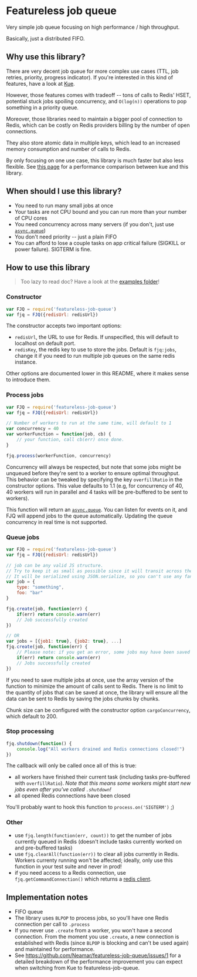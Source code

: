 Featureless job queue
======================

Very simple job queue focusing on high performance / high throughput.

Basically, just a distributed FIFO.

## Why use this library?
There are very decent job queue for more complex use cases (TTL, job retries, priority, progress indicator). If you're interested in this kind of features, have a look at [Kue](https://github.com/Automattic/kue).

However, those features comes with tradeoff -- tons of calls to Redis' HSET, potential stuck jobs spoiling concurrency, and `O(log(n))` operations to pop something in a priority queue.

Moreover, those libraries need to maintain a bigger pool of connection to Redis, which can be costly on Redis providers billing by the number of open connections.

They also store atomic data in multiple keys, which lead to an increased memory consumption and number of calls to Redis.

By only focusing on one use case, this library is much faster but also less flexible. See [this page](https://github.com/Neamar/featureless-job-queue/issues/1) for a performance comparison between kue and this library.

## When should I use this library?

* You need to run many small jobs at once
* Your tasks are not CPU bound and you can run more than your number of CPU cores
* You need concurrency across many servers (if you don't, just use [`async.queue`](https://caolan.github.io/async/docs.html#queue))
* You don't need priority -- just a plain FIFO
* You can afford to lose a couple tasks on app critical failure (SIGKILL or power failure). SIGTERM is fine.

## How to use this library
> Too lazy to read doc? Have a look at the [examples folder](https://github.com/Neamar/featureless-job-queue/tree/master/examples)!

### Constructor
```js
var FJQ = require('featureless-job-queue')
var fjq = FJQ({redisUrl: redisUrl})
```

The constructor accepts two important options:

* `redisUrl`, the URL to use for Redis. If unspecified, this will default to localhost on default port.
* `redisKey`, the redis key to use to store the jobs. Default is `fjq:jobs`, change it if you need to run multiple job queues on the same redis instance.

Other options are documented lower in this README, where it makes sense to introduce them.

### Process jobs
```js
var FJQ = require('featureless-job-queue')
var fjq = FJQ({redisUrl: redisUrl})

// Number of workers to run at the same time, will default to 1
var concurrency = 40
var workerFunction = function(job, cb) {
    // your function, call cb(err) once done.    
}

fjq.process(workerFunction, concurrency)
```

Concurrency will always be respected, but note that some jobs might be unqueued before they're sent to a worker to ensure optimal throughput. This behavior can be tweaked by specifying the key `overfillRatio` in the constructor options. This value defaults to 1.1 (e.g, for concurrency of 40, 40 workers will run in parallel and 4 tasks will be pre-buffered to be sent to workers).

This function will return an [`async.queue`](https://caolan.github.io/async/docs.html#queue). You can listen for events on it, and FJQ will append jobs to the queue automatically. Updating the queue concurrency in real time is not supported.

### Queue jobs
```js
var FJQ = require('featureless-job-queue')
var fjq = FJQ({redisUrl: redisUrl})

// job can be any valid JS structure.
// Try to keep it as small as possible since it will transit across the network and be fully stored in Redis
// It will be serialized using JSON.serialize, so you can't use any fancy items in your job (e.g. functions)
var job = {
    type: "something",
    foo: "bar"
}

fjq.create(job, function(err) {
    if(err) return console.warn(err)
    // Job successfully created
})

// OR
var jobs = [{job1: true}, {job2: true}, ...]
fjq.create(job, function(err) {
    // Please note: if you get an error, some jobs may have been saved and others not :(
    if(err) return console.warn(err)
    // Jobs successfully created
})
```

If you need to save multiple jobs at once, use the array version of the function to minimize the amount of calls sent to Redis. There is no limit to the quantity of jobs that can be saved at once, the library will ensure all the data can be sent to Redis by saving the jobs chunks by chunks.

Chunk size can be configured with the constructor option `cargoConcurrency`, which default to 200.

### Stop processing
```js
fjq.shutdown(function() {
    console.log("All workers drained and Redis connections closed!")
})
```

The callback will only be called once all of this is true:

* all workers have finished their current task (including tasks pre-buffered with `overfillRatio`). *Note that this means some workers might start new jobs even after you've called `.shutdown`!*
* all opened Redis connections have been closed

You'll probably want to hook this function to `process.on('SIGTERM')` ;)

### Other
* use `fjq.length(function(err, count))` to get the number of jobs currently queued in Redis (doesn't include tasks currently worked on and pre-buffered tasks)
* use `fjq.clearAll(function(err))` to clear all jobs currently in Redis. Workers currenty running won't be affected; ideally, only use this function in your test suite and never in prod!
* if you need access to a Redis connection, use `fjq.getCommandConnection()` which returns a [redis client](https://www.npmjs.com/package/redis).

## Implementation notes
* FIFO queue
* The library uses `BLPOP` to process jobs, so you'll have one Redis connection per call to `.process`
* If you never use `.create` from a worker, you won't have a second connection. From the moment you use `.create`, a new connection is established with Redis (since `BLPOP` is blocking and can't be used again) and maintained for performance.
* See https://github.com/Neamar/featureless-job-queue/issues/1 for a detailed breakdown of the performance improvement you can expect when switching from Kue to featureless-job-queue.
